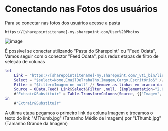 # Conectando nas Fotos dos usuários

Para se conectar nas fotos dos usuários acesse a pasta

``https://[sharepointsitename]-my.sharepoint.com/User%20Photos``

![image](https://user-images.githubusercontent.com/31570331/120718993-3b155f80-c4a0-11eb-8536-2f38fcc4da1b.png)

É possivel se conectar utilizando "Pasta do Sharepoint" ou "Feed Odata",
Vamos seguir com o conector "Feed Odata", pois reduz etapas de filtro de seleção de colunas

```m
let 
    Link = "https://[sharepointsitename]-my.sharepoint.com/_vti_bin/listdata.svc/ListaDeInformaçõesSobreOUsuário?"
    Select = "$select=Nome,EmailDeTrabalho,Imagem,Cargo,Escritório&" // Seleciona as colunas selecionadas
    Filter = "$filter=Imagem ne null" // Remove as linhas em branco da coluna Imagem
    Source = OData.Feed( Link&Select&Filter ,null, [Implementation="2.0"]),
    #"Extrair&Substituir" = Table.TransformColumns(Source, {{"Imagem", each Text.Replace(Text.BeforeDelimiter(_, ","),"MThumb.jpg","LThumb.jpg"), type text}})
in
    #"Extrair&Substituir"
```

A ultima etapa pegamos o primeiro link da coluna Imagem e trocamos o texto do link "MThumb.jpg" (Tamanho Médio de Imagem) por "LThumb.jpg" (Tamanho Grande da Imagem)
